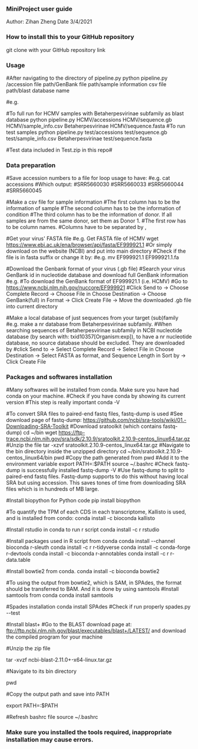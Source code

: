### MiniProject user guide
Author: Zihan Zheng
Date 3/4/2021


### How to install this to your GitHub repository
git clone with your GitHub repository link

### Usage
#After navigating to the directory of pipeline.py
python pipeline.py /accession file path/GenBank file path/sample information csv file path/blast database name

#e.g.

#To full run for HCMV samples with Betaherpesvirinae subfamily as blast database
python pipeline.py HCMV/accessions HCMV/sequence.gb HCMV/sample_info.csv Betaherpesvirinae HCMV/sequence.fasta
#To run test samples 
python pipeline.py test/accessions test/sequence.gb test/sample_info.csv Betaherpesvirinae test/sequence.fasta

#Test data included in Test.zip in this repo#

### Data preparation

#Save accession numbers to a file for loop usage to have:
#e.g.
cat accessions
#Which output:
#SRR5660030
#SRR5660033
#SRR5660044
#SRR5660045

#Make a csv file for sample information
#The first column has to be the information of sample
#The second column has to be the information of condition
#The third column has to be the information of donor. If all samples are from the same donor, set them as Donor 1.
#The first row has to be column names.
#Columns have to be separated by ,

#Get your virus' FASTA file
#e.g. Get FASTA file of HCMV
wget https://www.ebi.ac.uk/ena/browser/api/fasta/EF999921.1
#Or simply download on the website (NCBI) and put into main directory
#Check if the file is in fasta suffix or change it by:
#e.g.
mv EF999921.1 EF999921.1.fa

#Download the Genbank format of your virus (.gb file)
#Search your virus GenBank id in nucleotide database and download full GenBank information 
#e.g.
#To download the GenBank format of EF999921.1 (i.e. HCMV)
#Go to https://www.ncbi.nlm.nih.gov/nuccore/EF999921
#Click Send to -> Choose Complete Record -> Choose File in Choose Destination ->  Choose GenBank(full) in Format -> Click Create File -> Move the downloaded .gb file into current directory

#Make a local database of just sequences from your target (sub)family
#e.g. make a nr database from Betaherpesvirinae subfamily. 
#When searching sequences of Betaherpesvirinae subfamily in NCBI nucleotide database (by search with: txid10357[Organism:exp]), to have a nr nucleotide database, no source database should be excluded. They are downloaded by 
#click Send to -> Select Complete Record -> Select File in Choose Destination -> Select 
FASTA as format, and Sequence Length in Sort by -> Click Create File



### Packages and softwares installation

#Many softwares will be installed from conda. Make sure you have had conda on your machine.
#Check if you have conda by showing its current version
#This step is really important
conda -V

#To convert SRA files to paired-end fastq files, fastq-dump is used
#See download page of fastq-dump: https://github.com/ncbi/sra-tools/wiki/01.-Downloading-SRA-Toolkit
#Download sratoolkit (which contains fastq-dump)
cd ~/bin
wget https://ftp-trace.ncbi.nlm.nih.gov/sra/sdk/2.10.9/sratoolkit.2.10.9-centos_linux64.tar.gz 
#Unzip the file
tar -xzvf sratoolkit.2.10.9-centos_linux64.tar.gz
#Navigate to the bin directory inside the unzipped directory
cd ~/bin/sratoolkit.2.10.9-centos_linux64/bin
pwd
#Copy the path generated from pwd 
#Add it to the environment variable
export PATH=<paste the pwd path here>:$PATH 
source ~/.bashrc
#Check fastq-dump is successfully installed
fastq-dump -V 
#Use fastq-dump to split to paired-end fastq files. Fastq-dump supports to do this without having local SRA but using accession. This saves tones of time from downloading SRA files which is in hundreds of MB large.

#Install biopython for Python code
pip install biopython

#To quantify the TPM of each CDS in each transcriptome, Kallisto is used, and is installed from condo:
conda install -c bioconda kallisto

#Install rstudio in conda to run r script
conda install -c r rstudio

#Install packages used in R script from conda
conda install --channel bioconda r-sleuth
conda install -c r r-tidyverse
conda install -c conda-forge r-devtools
conda install -c bioconda r-annotables
conda install -c r r-data.table

#Install bowtie2 from conda. 
conda install -c bioconda bowtie2

#To using the output from bowtie2, which is SAM, in SPAdes, the format should be transferred to BAM. And it is done by using samtools
#Install samtools from conda
conda install samtools

#Spades installation
conda install SPAdes
#Check if run properly
spades.py --test

#Install blast+ 
#Go to the BLAST download page at: ftp://ftp.ncbi.nlm.nih.gov/blast/executables/blast+/LATEST/ and download the compiled program for your machine

#Unzip the zip file

tar -xvzf ncbi-blast-2.11.0+-x64-linux.tar.gz

#Navigate to its bin directory

pwd

#Copy the output path and save into PATH

export PATH=<the copied path>:$PATH
 
#Refresh bashrc file
source ~/.bashrc

### Make sure you installed the tools required, inappropriate installation may cause errors.






 








